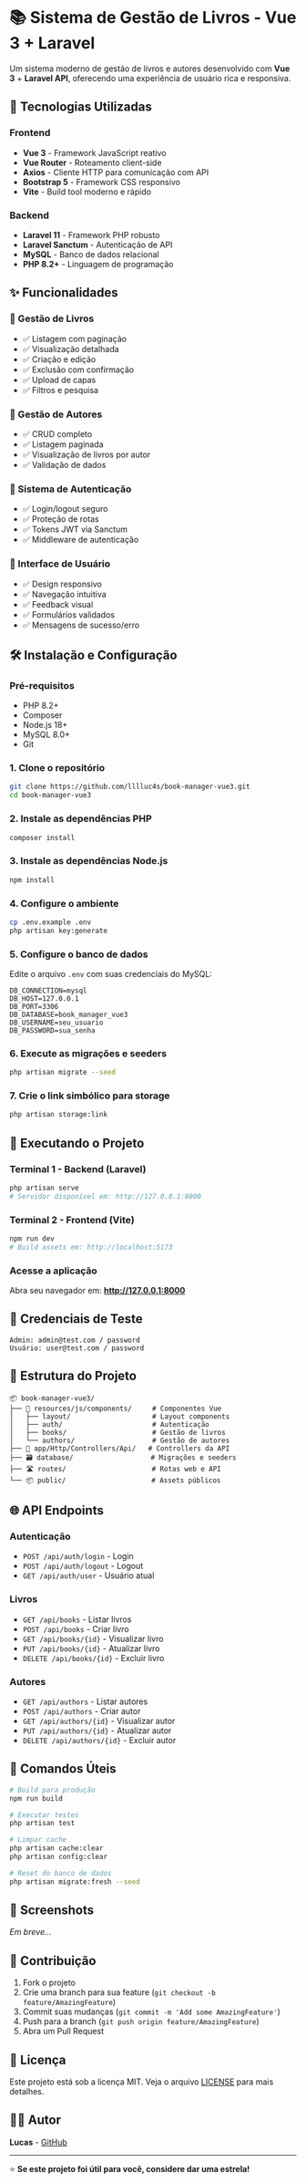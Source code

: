 # 📚 Sistema de Gestão de Livros - Vue 3 + Laravel

Um sistema moderno de gestão de livros e autores desenvolvido com **Vue 3** + **Laravel API**, oferecendo uma experiência de usuário rica e responsiva.

## 🚀 Tecnologias Utilizadas

### Frontend
- **Vue 3** - Framework JavaScript reativo
- **Vue Router** - Roteamento client-side
- **Axios** - Cliente HTTP para comunicação com API
- **Bootstrap 5** - Framework CSS responsivo
- **Vite** - Build tool moderno e rápido

### Backend
- **Laravel 11** - Framework PHP robusto
- **Laravel Sanctum** - Autenticação de API
- **MySQL** - Banco de dados relacional
- **PHP 8.2+** - Linguagem de programação

## ✨ Funcionalidades

### 📖 Gestão de Livros
- ✅ Listagem com paginação
- ✅ Visualização detalhada
- ✅ Criação e edição
- ✅ Exclusão com confirmação
- ✅ Upload de capas
- ✅ Filtros e pesquisa

### 👥 Gestão de Autores
- ✅ CRUD completo
- ✅ Listagem paginada
- ✅ Visualização de livros por autor
- ✅ Validação de dados

### 🔐 Sistema de Autenticação
- ✅ Login/logout seguro
- ✅ Proteção de rotas
- ✅ Tokens JWT via Sanctum
- ✅ Middleware de autenticação

### 🎨 Interface de Usuário
- ✅ Design responsivo
- ✅ Navegação intuitiva
- ✅ Feedback visual
- ✅ Formulários validados
- ✅ Mensagens de sucesso/erro

## 🛠️ Instalação e Configuração

### Pré-requisitos
- PHP 8.2+
- Composer
- Node.js 18+
- MySQL 8.0+
- Git

### 1. Clone o repositório
```bash
git clone https://github.com/lllluc4s/book-manager-vue3.git
cd book-manager-vue3
```

### 2. Instale as dependências PHP
```bash
composer install
```

### 3. Instale as dependências Node.js
```bash
npm install
```

### 4. Configure o ambiente
```bash
cp .env.example .env
php artisan key:generate
```

### 5. Configure o banco de dados
Edite o arquivo `.env` com suas credenciais do MySQL:
```env
DB_CONNECTION=mysql
DB_HOST=127.0.0.1
DB_PORT=3306
DB_DATABASE=book_manager_vue3
DB_USERNAME=seu_usuario
DB_PASSWORD=sua_senha
```

### 6. Execute as migrações e seeders
```bash
php artisan migrate --seed
```

### 7. Crie o link simbólico para storage
```bash
php artisan storage:link
```

## 🚀 Executando o Projeto

### Terminal 1 - Backend (Laravel)
```bash
php artisan serve
# Servidor disponível em: http://127.0.0.1:8000
```

### Terminal 2 - Frontend (Vite)
```bash
npm run dev
# Build assets em: http://localhost:5173
```

### Acesse a aplicação
Abra seu navegador em: **http://127.0.0.1:8000**

## 👤 Credenciais de Teste

```
Admin: admin@test.com / password
Usuário: user@test.com / password
```

## 📁 Estrutura do Projeto

```
📦 book-manager-vue3/
├── 🎨 resources/js/components/     # Componentes Vue
│   ├── layout/                    # Layout components
│   ├── auth/                      # Autenticação
│   ├── books/                     # Gestão de livros
│   └── authors/                   # Gestão de autores
├── 🔧 app/Http/Controllers/Api/   # Controllers da API
├── 🗃️ database/                   # Migrações e seeders
├── 🛣️ routes/                     # Rotas web e API
└── 📦 public/                     # Assets públicos
```

## 🌐 API Endpoints

### Autenticação
- `POST /api/auth/login` - Login
- `POST /api/auth/logout` - Logout
- `GET /api/auth/user` - Usuário atual

### Livros
- `GET /api/books` - Listar livros
- `POST /api/books` - Criar livro
- `GET /api/books/{id}` - Visualizar livro
- `PUT /api/books/{id}` - Atualizar livro
- `DELETE /api/books/{id}` - Excluir livro

### Autores
- `GET /api/authors` - Listar autores
- `POST /api/authors` - Criar autor
- `GET /api/authors/{id}` - Visualizar autor
- `PUT /api/authors/{id}` - Atualizar autor
- `DELETE /api/authors/{id}` - Excluir autor

## 🔧 Comandos Úteis

```bash
# Build para produção
npm run build

# Executar testes
php artisan test

# Limpar cache
php artisan cache:clear
php artisan config:clear

# Reset do banco de dados
php artisan migrate:fresh --seed
```

## 📸 Screenshots

*Em breve...*

## 🤝 Contribuição

1. Fork o projeto
2. Crie uma branch para sua feature (`git checkout -b feature/AmazingFeature`)
3. Commit suas mudanças (`git commit -m 'Add some AmazingFeature'`)
4. Push para a branch (`git push origin feature/AmazingFeature`)
5. Abra um Pull Request

## 📄 Licença

Este projeto está sob a licença MIT. Veja o arquivo [LICENSE](LICENSE) para mais detalhes.

## 👨‍💻 Autor

**Lucas** - [GitHub](https://github.com/lllluc4s)

---

⭐ **Se este projeto foi útil para você, considere dar uma estrela!**
